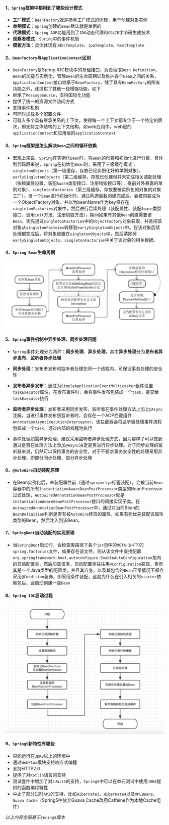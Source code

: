 #### 1、`Spring`框架中都用到了哪些设计模式
+ **工厂模式**：`BeanFactory`就是简单工厂模式的体现，用于创建对象实例
+ **单例模式**：`Spring`创建的`Bean`默认就是单例的
+ **代理模式**：`Spring AOP`功能用到了`JDK`动态代理和`CGLIB`字节码生成技术
+ **观察者模式**：`Spring`中的事件机制
+ **模板方法**：具体体现有`JdbcTemplate`、`JpaTemplate`、`RestTemplate`

#### 2、`BeanFactory`与`ApplicationContext`区别
+ `BeanFactory`是Spring IOC模块中的基础接口，负责读取`Bean Definition`、`Bean`的加载与实例化、管理`Bean`的生命周期以及维护各个`Bean`之间的关系，`ApplicationContext`接口继承于`BeanFactory`，除了具有`BeanFactory`的所有功能之外，还提供了其他一些增强功能，如下
+ 继承了`MessageSource`，支持国际化功能
+ 提供了统一的资源文件访问方式
+ 支持事件机制
+ 可同时加载多个配置文件
+ 可载入多个具有继承关系的上下文，使得每一个上下文都专注于一个特定的层次，即支持立体结构的上下文结构，如web应用中，web层的`applicationContext`和应用层的`applicationContext`

#### 3、`Spring`框架是怎么解决`Bean`之间的循环依赖
+ 宏观上来说，`Spring`在实例化`Bean`时，将`Bean`的创建和初始化进行分离，具体到代码层来说，`Spring`在初始化`Bean`时，采用了三级缓存模式：`singletonObjects`（第一级缓存，存放已经实例化好的单例对象）、`earlySingletonObjects`（第二级缓存，存放已创建但并未完成相关装配处理（依赖属性设置、装配`Aware`类型接口、注册销毁接口等），提前对外暴露的单例对象）、`singletonFactories`（第三级缓存，存放要被实例化的对象的对象工厂）。当一个`Bean`进行初始化时，通过构造函数创建完成后，会被包装成为一个ObjectFactory对象，并以为beanName作为key保存在`singletonFactories`对象中，然后进行后续处理（装配属性、装配`Aware`类型接口、调用`init`方法、注册销毁方法），期间如果有其他`Bean`创建需要该`Bean`，则先通过`singletonFactories`中的`ObjectFactory`对象获取，并且把该对象从`singletonFactoies`转移到`earlySingletonObjects`中。在该对象后续处理都完成后，将对象放置在`singletonObjects`中，然后清除掉`earlySingletonObjects`、`singletonFactories`中关于该对象的相关数据。

#### 4、`Spring Bean`生命周期
![SpringBean生命周期](SpringBean生命周期.jpeg)

#### 5、`Spring`事件机制中异步处理、同步处理问题
+ `Spring`事件处理分为两种：**同步处理**、**异步处理**，其中**异步处理**分为**发布者异步发布**、**监听者异步处理**

+ **同步处理**：发布者发布和监听者处理在同一个线程内，可保证事务处理的安全性

+ **发布者异步发布**：通过为`SimpleApplicationEventMulticaster`组件设置`taskExecutor`属性，在发布事件时，会将事件发布包装成一个`task`，提交给`taskExecutor`执行

+ **监听者异步处理**：发布者采用同步发布，监听者在事件处理方法上加上`@Async`注解，当进行事件发布到监听者时，会存在一个AOP拦截组件：`AnnotationAsyncExecutionInterceptor`，该拦截器会将监听器处理事件流程包装成一个`task`，通过内部的线程池执行

+ 事件处理如需异步处理，建议采用监听者异步处理方式，因为那样子可以做到通过是否在处理方法上添加`@Async`决定是否进行异步处理。对于同步处理的监听器来说，仍然可以保持事务的安全性，对于不要求事务安全性的处理采用异步处理，即部分同步处理、部分异步处理

#### 6、`@AutoWire`自动装配原理
+ 在Bean实例化后，未装配属性前（通过`<property>`标签装配），会被当前`Bean`容器中的所有`InstantiationAwareBeanPostProcessor`类型的BeanProcessor过滤处理，`AutowiredAnnotationBeanPostProcessor`就是`InstantiationAwareBeanPostProcessor`接口的间接实现子类。在`AutowiredAnnotationBeanPostProcessor`中，通过对当前Bean的`BeanDefinition`判断是否有被`AutoWire`修饰的属性，如果有则优先装配该属性类型的Bean，然后注入到该Bean。

#### 7、`SpringBoot`自动装配的实现原理
+ 当`SpringBoot`启动时，会检查类路径下各个`jar`包中的`META-INF`下的`spring.factories`文件，如果存在该文件，则从该文件中查找配置`org.springframework.boot.autoconfigure.EnableAutoConfiguration`指向的自动配置类，然后加载该类，自动配置类往往用`@Configuration`装饰，表示其是一个Java类型的配置类，并且其自身，以及其包含的`Bean`正常情况下都会采用`@Condition`装饰，即采用条件装配，这就为什么在引入相关的`starter`依赖包后，会自动创建一些`Bean`

#### 8、`Spring IOC`启动过程

![Spring IOC启动过程](SpringIOC启动过程.jpg)

#### 9、`Spring5`新特性有哪些
+ 只能运行在`JDK8`以上的环境中
+ 通过`WebFlux`模块支持响应式编程
+ 支持HTTP2.0
+ 提供了对`Kotlin`语言的支持
+ 测试套件中增加了对`JUnit5`的支持，`Spring5`中可以在单元测试中使用`JDK8`提供的函数编程特性
+ 中止了部分过时`API`的支持，比如`Hibernate3`、`Hibernate4`以及`XMLBeans`、`Guava Cache`（Spring5中放弃Guava Cache改用Caffeine作为本地Cache组件）

*以上内容全部基于`Spring5`版本*